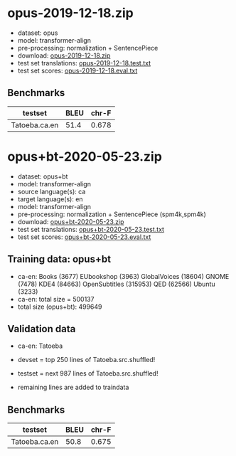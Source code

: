 # opus-2019-12-18.zip

* dataset: opus
* model: transformer-align
* pre-processing: normalization + SentencePiece
* download: [opus-2019-12-18.zip](https://object.pouta.csc.fi/OPUS-MT-models/ca-en/opus-2019-12-18.zip)
* test set translations: [opus-2019-12-18.test.txt](https://object.pouta.csc.fi/OPUS-MT-models/ca-en/opus-2019-12-18.test.txt)
* test set scores: [opus-2019-12-18.eval.txt](https://object.pouta.csc.fi/OPUS-MT-models/ca-en/opus-2019-12-18.eval.txt)

## Benchmarks

| testset               | BLEU  | chr-F |
|-----------------------|-------|-------|
| Tatoeba.ca.en 	| 51.4 	| 0.678 |

# opus+bt-2020-05-23.zip

* dataset: opus+bt
* model: transformer-align
* source language(s): ca
* target language(s): en
* model: transformer-align
* pre-processing: normalization + SentencePiece (spm4k,spm4k)
* download: [opus+bt-2020-05-23.zip](https://object.pouta.csc.fi/OPUS-MT-models/ca-en/opus+bt-2020-05-23.zip)
* test set translations: [opus+bt-2020-05-23.test.txt](https://object.pouta.csc.fi/OPUS-MT-models/ca-en/opus+bt-2020-05-23.test.txt)
* test set scores: [opus+bt-2020-05-23.eval.txt](https://object.pouta.csc.fi/OPUS-MT-models/ca-en/opus+bt-2020-05-23.eval.txt)

## Training data:  opus+bt

* ca-en: Books (3677) EUbookshop (3963) GlobalVoices (18604) GNOME (7478) KDE4 (84663) OpenSubtitles (315953) QED (62566) Ubuntu (3233) 
* ca-en: total size = 500137
* total size (opus+bt): 499649


## Validation data

* ca-en: Tatoeba

* devset = top 250  lines of Tatoeba.src.shuffled!
* testset = next 987  lines of Tatoeba.src.shuffled!
* remaining lines are added to traindata

## Benchmarks

| testset               | BLEU  | chr-F |
|-----------------------|-------|-------|
| Tatoeba.ca.en 	| 50.8 	| 0.675 |


